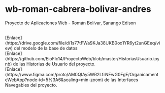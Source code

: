 # wb-roman-cabrera-bolivar-andres
Proyecto de Aplicaciones Web - Román Bolívar, Sanango Edison

<br>
[Enlace](https://drive.google.com/file/d/1s77tFWaSKJa38UKB0ox1YR6yt2unGEeq/view) del modelo de la base de datos
<br>
[Enlace](https://github.com/EioFlc14/ProyectoWeb/blob/master/HistoriasUsuario.ipynb) de las Historias de Usuario del proyecto. 
<br>
[Enlace](https://www.figma.com/proto/AM0QIAy5WR2LfrNFwG0FgE/OrganicamenteWebApp?node-id=5%3A6&scaling=min-zoom) de las Interfaces Navegables del proyecto.
